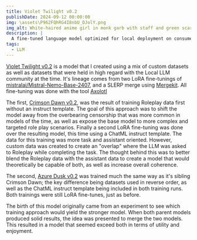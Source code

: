 ```yaml
---
title: Violet Twilight v0.2
publishDate: 2024-09-12 00:00:00
img: \assets\P962FQhRG4I8nbU_DJolY.png
img_alt: White-haired anime girl in monk garb with staff and green scarf, violet moon backdrop
description: |
  A fine-tuned language model optimized for local deployment on consumer hardware, providing strong performance for conversational AI applications without requiring expensive cloud infrastructure.
tags:
  - LLM
---
```


[Violet Twilight v0.2](https://huggingface.co/Epiculous/Violet_Twilight-v0.2) is a model that I created using a mix of custom datasets as well as datasets that were held in high regard with the Local LLM community at the time. It's lineage comes from two LoRA fine-tunings of [mistralai/Mistral-Nemo-Base-2407](https://huggingface.co/mistralai/Mistral-Nemo-Base-2407), and a SLERP merge using [Mergekit](https://github.com/arcee-ai/mergekit). All fine-tuning was done with the tool [Axolotl](https://github.com/axolotl-ai-cloud/axolotl)

The first, [Crimson Dawn v0.2](https://huggingface.co/Epiculous/Crimson_Dawn-v0.2), was the result of training Roleplay data first without an instruct template. The goal of this approach was to shift the model away from the overbearing censorship that was more common in models of the time, as well as expose the base model to more complex and targeted role play scenarios. Finally a second LoRA fine-tuning was done over the resulting model, this time using a ChatML instruct template. The data for this training was more task and assistant oriented. However, custom data was created to create an "overlap" where the LLM was asked to Roleplay while completing the task. The thought behind this was to better blend the Roleplay data with the assistant data to create a model that would theoretically be capable of both, as well as increase overall coherence.

The second, [Azure Dusk v0.2](https://huggingface.co/Epiculous/Azure_Dusk-v0.2) was trained much the same way as it's sibling Crimson Dawn; the key difference being datasets used in reverse order, as well as the ChatML instruct template being included in both training runs. Both trainings were still LoRA fine-tunes, just as before.

The birth of this model originally came from an experiment to see which training approach would yield the stronger model. When both parent models produced solid results, the idea was presented to merge the two models. This resulted in a model that seemed exceed both in terms of utility and enjoyment.
